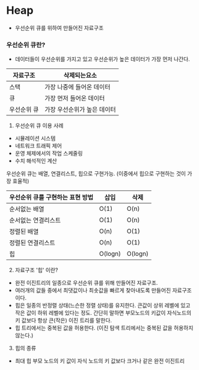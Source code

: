 # Heap

-   우선순위 큐를 위하여 만들어진 자료구조

### 우선순위 큐란?

-   데이터들이 우선순위를 가지고 있고 우선순위가 높은 데이터가 가장 먼저 나간다.

| 자료구조    | 삭제되는요소                |
| ----------- | --------------------------- |
| 스택        | 가장 나중에 들어온 데이터   |
| 큐          | 가장 먼저 들어온 데이터     |
| 우선순위 큐 | 가장 우선순위가 높은 데이터 |

1. 우선순위 큐 이용 사례

-   시뮬레이션 시스템
-   네트워크 트래픽 제어
-   운영 체제에서의 작업 스케줄링
-   수치 해석적인 계산

우선순위 큐는 배열, 연결리스트, 힙으로 구현가능. (이중에서 힙으로 구현하는 것이 가장 효율적)

| 우선순위 큐를 구현하는 표현 방법 | 삽입    | 삭제    |
| -------------------------------- | ------- | ------- |
| 순서없는 배열                    | O(1)    | O(n)    |
| 순서없는 연결리스트              | O(1)    | O(n)    |
| 정렬된 배열                      | O(n)    | O(1)    |
| 정렬된 연결리스트                | O(n)    | O(1)    |
| 힙                               | O(logn) | O(logn) |

2. 자료구조 '힙' 이란?

-   완전 이진트리의 일종으로 우선순위 큐를 위해 만들어진 자료구조.
-   여러개의 값들 중에서 최댓값이나 최솟값을 빠르게 찾아내도록 만들어진 자료구조이다.
-   힙은 일종의 반정렬 상태(느슨한 정렬 상태)를 유지한다.
    큰값이 상위 레벨에 있고 작은 값이 하위 레벨에 있다는 정도.
    간단히 말하면 부모노드의 키값이 자식노드의 키 값보다 항상 큰(작은) 이진 트리를 말한다.
-   힙 트리에서는 중복된 값을 허용한다. (이진 탐색 트리에서는 중복된 값을 허용하지 않는다.)

3. 힙의 종류

-   최대 힙
    부모 노드의 키 값이 자식 노드의 키 값보다 크거나 같은 완전 이진트리

